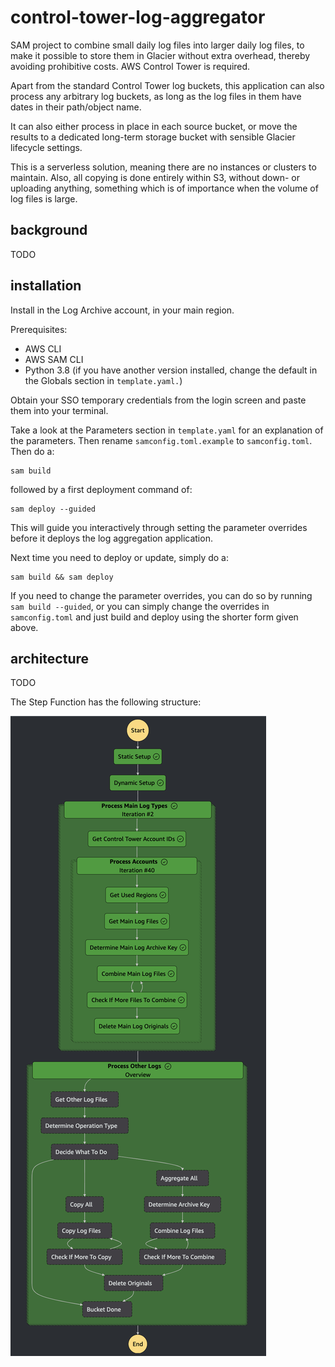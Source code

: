 # control-tower-log-aggregator

SAM project to combine small daily log files into larger daily log files, 
to make it possible to store them in Glacier without extra overhead, thereby
avoiding prohibitive costs. AWS Control Tower is required. 

Apart from the standard Control Tower log buckets, this application can also 
process any arbitrary log buckets, as long as the log files in them have 
dates in their path/object name.

It can also either process in place in each source bucket, or move the results 
to a dedicated long-term storage bucket with sensible Glacier lifecycle settings.

This is a serverless solution, meaning there are no instances or clusters to
maintain. Also, all copying is done entirely within S3, without down- or uploading 
anything, something which is of importance when the volume of log files is large.


## background

TODO


## installation

Install in the Log Archive account, in your main region.

Prerequisites:
* AWS CLI
* AWS SAM CLI
* Python 3.8 (if you have another version installed, change the default in the
  Globals section in `template.yaml.`)

Obtain your SSO temporary credentials from the login screen and paste them into your terminal.

Take a look at the Parameters section in `template.yaml` for an explanation of the parameters. Then rename `samconfig.toml.example` to `samconfig.toml`. Then do a:
```
sam build
```
followed by a first deployment command of:
```
sam deploy --guided
```
This will guide you interactively through setting the parameter overrides before it deploys the log aggregation application.

Next time you need to deploy or update, simply do a:
```
sam build && sam deploy
```
If you need to change the parameter overrides, you can do so by running `sam build --guided`, or you can simply change the overrides in `samconfig.toml` and just build and deploy using the shorter form given above.

## architecture

TODO

The Step Function has the following structure:

![](https://github.com/PeterBengtson/control-tower-log-aggregator/blob/main/docs-images/StateMachine.png?raw=true)

